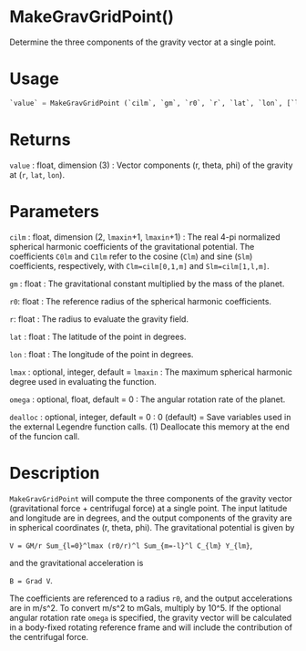 # MakeGravGridPoint()

Determine the three components of the gravity vector at a single point.

# Usage

```python
`value` = MakeGravGridPoint (`cilm`, `gm`, `r0`, `r`, `lat`, `lon`, [`lmax`, `omega`, `dealloc`])
```

# Returns

`value` : float, dimension (3)
:   Vector components (r, theta, phi) of the gravity at (`r`, `lat`, `lon`).

# Parameters

`cilm` : float, dimension (2, `lmaxin`+1, `lmaxin`+1)
:   The real 4-pi normalized spherical harmonic coefficients of the gravitational potential. The coefficients `C0lm` and `C1lm` refer to the cosine (`Clm`) and sine (`Slm`) coefficients, respectively, with `Clm=cilm[0,1,m]` and `Slm=cilm[1,l,m]`.

`gm` : float
:   The gravitational constant multiplied by the mass of the planet.

`r0`: float
:   The reference radius of the spherical harmonic coefficients.

`r`: float
:   The radius to evaluate the gravity field.

`lat` : float
:   The latitude of the point in degrees.

`lon` : float
:   The longitude of the point in degrees.

`lmax` : optional, integer, default = `lmaxin`
:   The maximum spherical harmonic degree used in evaluating the function.

`omega` : optional, float, default = 0
:   The angular rotation rate of the planet.

`dealloc` : optional, integer, default = 0
:   0 (default) = Save variables used in the external Legendre function calls. (1) Deallocate this memory at the end of the funcion call.

# Description

`MakeGravGridPoint` will compute the three components of the gravity vector (gravitational force + centrifugal force) at a single point. The input latitude and longitude are in degrees, and the output components of the gravity are in spherical coordinates (r, theta, phi). The gravitational potential is given by

`V = GM/r Sum_{l=0}^lmax (r0/r)^l Sum_{m=-l}^l C_{lm} Y_{lm}`,

and the gravitational acceleration is

`B = Grad V`.

The coefficients are referenced to a radius `r0`, and the output accelerations are in m/s^2. To convert m/s^2 to mGals, multiply by 10^5. If the optional angular rotation rate `omega` is specified, the gravity vector will be calculated in a body-fixed rotating reference frame and will include the contribution of the centrifugal force.
